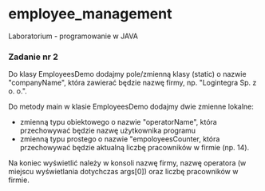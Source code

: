 # employee_management
Laboratorium - programowanie w JAVA

### Zadanie nr 2

Do klasy EmployeesDemo dodajmy pole/zmienną klasy (static) o nazwie "companyName", która zawierać będzie nazwę firmy, np. "Logintegra Sp. z o. o.".

Do metody main w klasie EmployeesDemo dodajmy dwie zmienne lokalne:
 - zmienną typu obiektowego o nazwie "operatorName", która przechowywać będzie nazwę użytkownika programu
 - zmienną typu prostego o nazwie "empoloyeesCounter, która przechowywać będzie aktualną liczbę pracowników w firmie (np. 14).

Na koniec wyświetlić należy w konsoli nazwę firmy, nazwę operatora (w miejscu wyświetlania dotychczas args[0]) oraz liczbę pracowników w firmie.